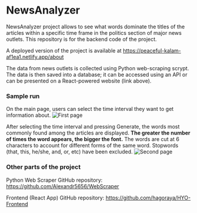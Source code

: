 # NewsAnalyzer

NewsAnalyzer project allows to see what words dominate the titles of the articles within a specific time frame in the politics section of major news outlets. This repository is for the backend code of the project.

A deployed version of the project is available at https://peaceful-kalam-af1ea1.netlify.app/about

The data from news outlets is collected using Python web-scraping scrypt. The data is then saved into a database; it can be accessed using an API or can be presented on a React-powered website (link above).


### Sample run
On the main page, users can select the time interval they want to get information about. 
![First page](https://github.com/i1uxaermakov/NewsAnalyzer/blob/master/readme_pictures/Picture1.png)

After selecting the time interval and pressing Generate, the words most commonly found among the articles are displayed. **The greater the number of times the word appears, the bigger the font.** The words are cut at 6 characters to account for different forms of the same word. Stopwords (that, this, he/she, and, or, etc) have been excluded.
![Second page](https://github.com/i1uxaermakov/NewsAnalyzer/blob/master/readme_pictures/Picture2.png)


### Other parts of the project
Python Web Scraper GitHub repository:
https://github.com/Alexandr5656/WebScraper

Frontend (React App) GitHub repository:
https://github.com/hagoraya/HYO-Frontend
